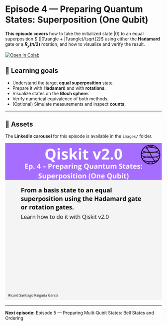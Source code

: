 # Episode 4 — Preparing Quantum States: Superposition (One Qubit)

**This episode covers** how to take the initialized state $|0\rangle$ to an equal superposition $ (|0\rangle + |1\rangle)/\sqrt{2}$ using either the **Hadamard** gate or a **$R_y(\pi/2)$** rotation, and how to visualize and verify the result.

[![Open In Colab](https://colab.research.google.com/assets/colab-badge.svg)](https://colab.research.google.com/github/ToroData/Mastering-Qiskit-v2.0-From-Fundamentals-to-Hardware/blob/main/fundamentals/ep4-preparing-superposition/episode-04.ipynb)

## 🎯 Learning goals

- Understand the target **equal superposition** state.
- Prepare it with **Hadamard** and with **rotations**.
- Visualize states on the **Bloch sphere**.
- Verify numerical equivalence of both methods.
- (Optional) Simulate measurements and inspect **counts**.

---

## 📁 Assets

The **LinkedIn carousel** for this episode is available in the `images/` folder.

![Example](images/1.png)

---

**Next episode:** Episode 5 — Preparing Multi‑Qubit States: Bell States and Ordering
